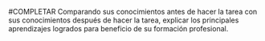 #COMPLETAR
Comparando sus conocimientos antes de hacer la tarea con sus conocimientos después de hacer la tarea, explicar los principales aprendizajes logrados para beneficio de su formación profesional. 
